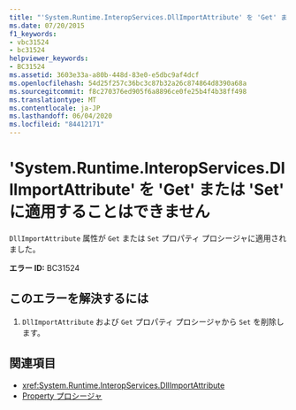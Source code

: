 ```yaml
---
title: "'System.Runtime.InteropServices.DllImportAttribute' を 'Get' または 'Set' に適用することはできません"
ms.date: 07/20/2015
f1_keywords:
- vbc31524
- bc31524
helpviewer_keywords:
- BC31524
ms.assetid: 3603e33a-a80b-448d-83e0-e5dbc9af4dcf
ms.openlocfilehash: 54d25f257c36bc3c87b32a26c874864d8390a68a
ms.sourcegitcommit: f8c270376ed905f6a8896ce0fe25b4f4b38ff498
ms.translationtype: MT
ms.contentlocale: ja-JP
ms.lasthandoff: 06/04/2020
ms.locfileid: "84412171"
---
```

# <a name="systemruntimeinteropservicesdllimportattribute-cannot-be-applied-to-a-get-or-set"></a>'System.Runtime.InteropServices.DllImportAttribute' を 'Get' または 'Set' に適用することはできません
`DllImportAttribute` 属性が `Get` または `Set` プロパティ プロシージャに適用されました。  
  
 **エラー ID:** BC31524  
  
## <a name="to-correct-this-error"></a>このエラーを解決するには  
  
1. `DllImportAttribute` および `Get` プロパティ プロシージャから `Set` を削除します。  
  
## <a name="see-also"></a>関連項目

- <xref:System.Runtime.InteropServices.DllImportAttribute>
- [Property プロシージャ](../programming-guide/language-features/procedures/property-procedures.md)
